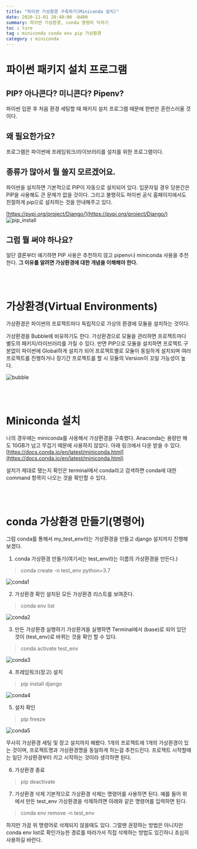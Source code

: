 ```yaml
---
title: "파이썬 가상환경 구축하기(Miniconda 설치)"
date: 2020-11-01 20:49:00 -0400
summary: 파이썬 가상환경, conda 명령어 익히기
toc : ture
tag : miniconda conda env pip 가상환경
category : miniconda
---
```


# 파이썬 패키지 설치 프로그램

## PIP? 아나콘다? 미니콘다? Pipenv?

파이썬 입문 후 처음 환경 세팅할 때 패키지 설치 프로그램 때문에 한번은 혼란스러울 것이다.

## 왜 필요한가요?
프로그램은 파이썬에 프레임워크/라이브러리를 설치를 위한 프로그램이다.

## 종류가 많아서 뭘 쓸지 모르겠어요.
파이썬을 설치하면 기본적으로 PIP이 자동으로 설치되어 있다. 입문자일 경우 당분간은 PIP을 사용해도 큰 문제가 없을 것이다. 그리고 불행히도 파이썬 공식 홈페이지에서도 친절하게 pip으로 설치하는 것을 안내해주고 있다.

[https://pypi.org/project/Django/](https://pypi.org/project/Django/)
![pip_install](https://i.ibb.co/Ltm287Z/pipinstall.png)


## 그럼 뭘 써야 하나요?
일단 결론부터 얘기하면 PIP 사용은 추천하지 않고 pipenv나 miniconda 사용을 추천한다. **그 이유를 알려면 가상환경에 대한 개념을 이해해야 한다.**

<br><br>

# 가상환경(Virtual Environments)
가상환경은 파이썬의 프로젝트마다 독립적으로 가상의 환경에 모듈을 설치하는 것이다.  

가상환경을 Bubble에 비유하기도 한다. 가상환경으로 모듈을 관리하면 프로젝트마다 별도의 패키지/라이브러리를 가질 수 있다.
반면 PIP으로 모듈을 설치하면 프로젝트 구분없이 파이썬에 Global하게 설치가 되어 프로젝트별로 모듈이 동일하게 설치되며 여러 프로젝트를 진행하거나 장기간 프로젝트를 할 시 모듈의 Version이 꼬일 가능성이 높다.

![bubble](https://i.ibb.co/6mRWZN7/bubble.png)

<br><br>

# Miniconda 설치
나의 경우에는 miniconda를 사용해서 가상환경을 구축했다. Anaconda는 용량만 해도 10GB가 넘고 무겁기 때문에 사용하지 않았다. 아래 링크에서 다운 받을 수 있다.
[https://docs.conda.io/en/latest/miniconda.html](https://docs.conda.io/en/latest/miniconda.html)

설치가 제대로 됐는지 확인은 terminal에서 conda라고 검색하면 conda에 대한 command 항목이 나오는 것을 확인할 수 있다.

<br><br>

# conda 가상환경 만들기(명령어)

그럼 conda를 통해서 my_test_env라는 가상환경을 만들고 django 설치까지 진행해보겠다.

1. conda 가상환경 만들기(여기서는 test_env라는 이름의 가상환경을 만든다.)
> conda create -n test_env python=3.7

![conda1](https://i.ibb.co/h8y2kjc/move1.gif)

2. 가상환경 확인
설치된 모든 가상환경 리스트를 보여준다.
> conda env list

![conda2](https://i.ibb.co/T4kh9Wm/condaenvlist.png)

3. 만든 가상환경 실행하기
가상환겨을 실행하면 Terminal에서 (base)로 되어 있던 것이 (test_env)로 바뀌는 것을 확인 할 수 있다.
> conda activate test_env

![conda3](https://i.ibb.co/gWv10zx/condaactivatetestenv.png)

4. 프레임워크(장고) 설치
> pip install django

![conda4](https://i.ibb.co/TkGKRVh/pipinstalldjango.png)

5. 설치 확인
> pip freeze

![conda5](https://i.ibb.co/KKb9QCp/pipfreee.png)

무사히 가상환경 세팅 및 장고 설치까지 해봤다. 1개의 프로젝트에 1개의 가상환경이 있는 것이며, 프로젝트명과 가상환경명을 동일하게 하는걸 추천드린다. 프로젝트 시작할때는 일단 가상환경부터 키고 시작하는 것이라 생각하면 된다.


6. 가상환경 종료
> pip deactivate

7. 가상환경 삭제
기본적으로 가상환경 삭제는 명령어를 사용하면 된다.
예를 들어 위에서 만든 test_env 가상환경을 삭제하려면 아래와 같은 명령어를 입력하면 된다.
> conda env remove -n test_env

하지만 가끔 위 명령어로 삭제되지 않을때도 있다. 그럴땐 권장하는 방법은 아니지만 conda env list로 확인가능한 경로를 따라가서 직접 삭제하는 방법도 있긴하니 조심히 사용하길 바란다.